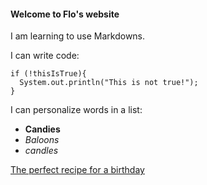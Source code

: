 #### Welcome to Flo's website

I am learning to use Markdowns. 

I can write code: 

```
if (!thisIsTrue){
  System.out.println("This is not true!");
}
```

I can personalize words in a list:
- **Candies**
- _Baloons_
- *candles*

[The perfect recipe for a birthday](https://www.allrecipes.com/recipes/1523/holidays-and-events/events-and-gatherings/birthday-parties/) 




